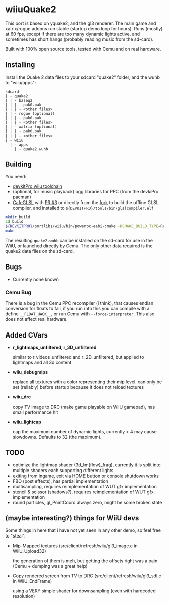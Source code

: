 # wiiuQuake2

This port is based on yquake2, and the gl3 renderer. The main game and xatrix/rogue
addons run stable (startup demo loop for hours).
Runs (mostly) at 60 fps, except if there are too many dynamic lights active, and
sometimes has short hangs (probably reading music from the sd-card).

Built with 100% open source tools, tested with Cemu and on real hardware.

## Installing

Install the Quake 2 data files to your sdcard "quake2" folder, and the wuhb to "wiiu/apps":

```
sdcard
| - quake2
| | - baseq2
| | | - pak0.pak
| | | - <other files>
| | - rogue (optional)
| | | - pak0.pak
| | | - <other files>
| | - xatrix (optional)
| | | - pak0.pak
| | | - <other files>
| - wiiu
  | - apps
    | - quake2.wuhb
```

## Building

You need:

- [devkitPro wiiu toolchain](https://github.com/devkitPro/wut)
- (optional, for music playback) ogg libraries for PPC (from the devkiPro pacman)
- [CafeGLSL](https://github.com/Exzap/CafeGLSL) with [PR #3](https://github.com/Exzap/CafeGLSL/pull/3)
  or directly from the [fork](https://github.com/Crementif/CafeGLSL/tree/main)
  to build the offline GLSL compiler, and installed to `${DEVKITPRO}/tools/bin/glslcompiler.elf`

```sh
mkdir build
cd build
${DEVKITPRO}/portlibs/wiiu/bin/powerpc-eabi-cmake -DCMAKE_BUILD_TYPE=Release ..
make
```

The resulting `quake2.wuhb` can be installed on the sd-card for use in the WiiU, or launched directly by Cemu.
The only other data required is the quake2 data files on the sd-card.

## Bugs

- Currently none known

### Cemu Bug

There is a bug in the Cemu PPC recompiler (i think), that causes endian conversion for floats
to fail, if you run into this you can compile with a define `__FLOAT_HACK__`, or run Cemu with
`--force-interpreter`. This also does not affect real hardware.

## Added CVars

- **r_lightmaps_unfiltered, r_3D_unfiltered**

    similar to r_videos_unfiltered and r_2D_unfiltered, but applied to lightmaps and all 3d content

- **wiiu_debugmips**

    replace all textures with a color representing their mip level. can only be set (reliably) before
    startup because it does not reload textures

- **wiiu_drc**

    copy TV image to DRC (make game playable on WiiU gamepad), has small performance hit

- **wiiu_lightcap**

    cap the maximum number of dynamic lights, currently > 4 may cause slowdowns. Defaults to 32 (the maximum).

## TODO

- optimize the lightmap shader (3d_lm(flow)_frag), currently it is split into multiple shaders
  each supporting different lights.
- exiting from ingame, exit via HOME button or console shutdown works
- FBO (post effects), has partial implementation
- multisampling, requires reimplementation of WUT gfx implementation
- stencil & scissor (shadows?), requires reimplementation of WUT gfx implementation
- round particles, gl_PointCoord always zero, might be some broken state

## (maybe interesting?) things for WiiU devs

Some things in here that i have not yet seen in any other demo, so feel free to "steal".

- Mip-Mapped textures (src/client/refresh/wiiu/gl3_image.c in WiiU_Upload32)

  the generation of them is meh, but getting the offsets right was a pain (Cemu + dumping was a great help)

- Copy rendered screen from TV to DRC (src/client/refresh/wiiu/gl3_sdl.c in WiiU_EndFrame)

  using a VERY simple shader for downsampling (even with hardcoded resolution)
